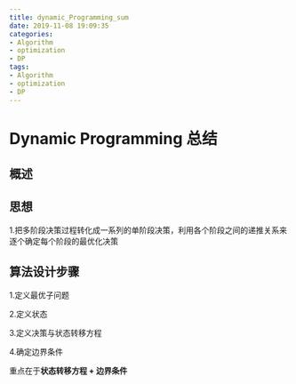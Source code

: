 ```yaml
---
title: dynamic_Programming_sum
date: 2019-11-08 19:09:35
categories:
- Algorithm
- optimization
- DP
tags:
- Algorithm
- optimization
- DP
---
```


# Dynamic Programming 总结

## 概述





## 思想
1.把多阶段决策过程转化成一系列的单阶段决策，利用各个阶段之间的递推关系来逐个确定每个阶段的最优化决策




## 算法设计步骤
1.定义最优子问题

2.定义状态

3.定义决策与状态转移方程

4.确定边界条件

重点在于**状态转移方程 + 边界条件**
